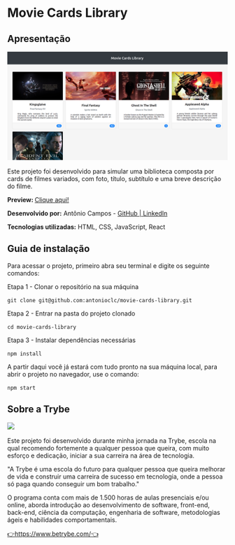 <h1>Movie Cards Library</h1>
<h2>Apresentação</h2>
<img src="https://github.com/antonioclc/movie-cards-library/blob/main/public/previw-movie-cards-library.png?raw=true">
<p>Este projeto foi desenvolvido para simular uma biblioteca composta por  cards de filmes variados, com foto, título, subtítulo e uma breve descrição do filme.</p>
<p><strong>Preview: </strong><a href="https://antonioclc.github.io/movie-cards-library/">Clique aqui!</a></p>
<p><strong>Desenvolvido por:</strong> Antônio Campos -
	<a  href="https://github.com/antonioclc"  target="_blank"  		rel="noreferrer">GitHub |
	</a> 
	<a  href="https://www.linkedin.com/in/ant%C3%B4nio-campos/"  target="_blank"  rel="noreferrer">LinkedIn
	</a>
</p>

<p><strong>Tecnologias utilizadas:</strong> HTML, CSS, JavaScript, React</p>
<h2>Guia de instalação</h2>
<p>Para acessar o projeto, primeiro abra seu terminal e digite os seguinte comandos:</p>
Etapa 1 - Clonar o repositório na sua máquina

    git clone git@github.com:antonioclc/movie-cards-library.git

Etapa 2 - Entrar na pasta do projeto clonado

    cd movie-cards-library

Etapa 3 - Instalar dependências necessárias

    npm install
A partir daqui você já estará com tudo pronto na sua máquina local, para abrir o projeto no navegador, use o comando:

    npm start

<h2>Sobre a Trybe</h2>
<img src="https://media-exp1.licdn.com/dms/image/C4D16AQHqoIThl0YnyQ/profile-displaybackgroundimage-shrink_350_1400/0/1626200034144?e=1651104000&v=beta&t=z36EX-_mvnCry67IVhm0vu7C7LDv4mSrhiePjNwdIk0" />
<p>Este projeto foi desenvolvido durante minha jornada na Trybe, escola na qual recomendo fortemente a qualquer pessoa que queira, com muito esforço e dedicação, iniciar a sua carreira na área de tecnologia.</p>
<p>"A Trybe é uma escola do futuro para qualquer pessoa que queira melhorar de vida e construir uma carreira de sucesso em tecnologia, onde a pessoa só paga quando conseguir um bom trabalho."</p>
<p>O programa conta com mais de 1.500 horas de aulas presenciais e/ou online, aborda introdução ao desenvolvimento de software, front-end, back-end, ciência da computação, engenharia de software, metodologias ágeis e habilidades comportamentais.</p>
<a  href="https://www.betrybe.com/"  target="_blank"  rel="noreferrer">👉https://www.betrybe.com/👈</a>
